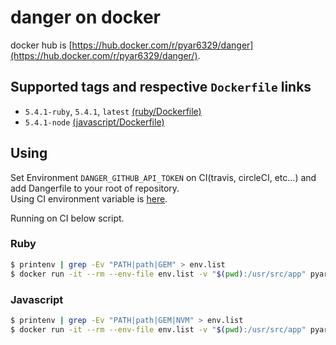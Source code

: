# danger on docker

docker hub is [https://hub.docker.com/r/pyar6329/danger](https://hub.docker.com/r/pyar6329/danger/).

## Supported tags and respective `Dockerfile` links

- `5.4.1-ruby`, `5.4.1`, `latest` [(ruby/Dockerfile)](https://github.com/pyar6329/danger-docker/blob/master/ruby/Dockerfile)
- `5.4.1-node` [(javascript/Dockerfile)](https://github.com/pyar6329/danger-docker/blob/master/javascript/Dockerfile)

## Using

Set Environment `DANGER_GITHUB_API_TOKEN` on CI(travis, circleCI, etc...) and add Dangerfile to your root of repository.  
Using CI environment variable is [here](https://github.com/danger/danger/blob/master/lib/danger/ci_source/travis.rb).

Running on CI below script.

### Ruby

```bash
$ printenv | grep -Ev "PATH|path|GEM" > env.list
$ docker run -it --rm --env-file env.list -v "$(pwd):/usr/src/app" pyar6329/danger:5.4.1
```

### Javascript

```bash
$ printenv | grep -Ev "PATH|path|GEM|NVM" > env.list
$ docker run -it --rm --env-file env.list -v "$(pwd):/usr/src/app" pyar6329/danger:5.4.1-node
```

